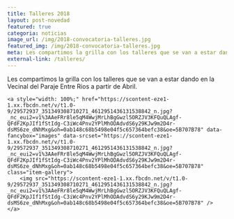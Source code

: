 ```yaml
---
title: Talleres 2018
layout: post-novedad
featured: true
categoria: noticias
image_url: /img/2018-convocatoria-talleres.jpg
featured_img: /img/2018-convocatoria-talleres.jpg
meta: Les compartimos la grilla con los talleres que se van a estar dando en la Vecinal del Paraje Entre Rios a partir de Abril.
external-link: /talleres/
---
```


Les compartimos la grilla con los talleres que se van a estar dando en la Vecinal del Paraje Entre Rios a partir de Abril.

<div style="position: relative;">
	<div class="gallery col-3">

	<a style="width: 100%;" href="https://scontent-eze1-1.xx.fbcdn.net/v/t1.0-9/29572937_351349308710271_4612951436131538842_n.jpg?_nc_eui2=v1%3AAeFRr8le5qM4WwjMrLhBgGwzl5ORZJV3KFQuQLAgf-QFdF2KpJIf1fStIdg-C3iWc4Pnv2YPlMhODAdvdS6y29KJw9m2D4r-dsMS6ze_dNhMxg&oh=0ab148c68b5498e04f5c657364befc38&oe=5B707B78" data-fancybox="images" data-srcset="https://scontent-eze1-1.xx.fbcdn.net/v/t1.0-9/29572937_351349308710271_4612951436131538842_n.jpg?_nc_eui2=v1%3AAeFRr8le5qM4WwjMrLhBgGwzl5ORZJV3KFQuQLAgf-QFdF2KpJIf1fStIdg-C3iWc4Pnv2YPlMhODAdvdS6y29KJw9m2D4r-dsMS6ze_dNhMxg&oh=0ab148c68b5498e04f5c657364befc38&oe=5B707B78" class="item-gallery">
		<img src="https://scontent-eze1-1.xx.fbcdn.net/v/t1.0-9/29572937_351349308710271_4612951436131538842_n.jpg?_nc_eui2=v1%3AAeFRr8le5qM4WwjMrLhBgGwzl5ORZJV3KFQuQLAgf-QFdF2KpJIf1fStIdg-C3iWc4Pnv2YPlMhODAdvdS6y29KJw9m2D4r-dsMS6ze_dNhMxg&oh=0ab148c68b5498e04f5c657364befc38&oe=5B707B78" />
	</a>

</div>
</div>